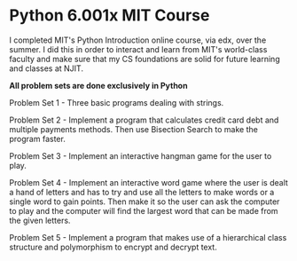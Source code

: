 # Python 6.001x MIT Course

I completed MIT's Python Introduction online course, via edx, over the summer. I did this in order to interact and learn from MIT's world-class faculty and make sure that my CS foundations are solid for future learning and classes at 
NJIT.

**All problem sets are done exclusively in Python**


Problem Set 1 - Three basic programs dealing with strings.

Problem Set 2 - Implement a program that calculates credit card debt and multiple payments methods. Then use Bisection Search to make the program faster.

Problem Set 3 - Implement an interactive hangman game for the user to play.

Problem Set 4 - Implement an interactive word game where the user is dealt a hand of letters and has to try and use all the letters to make words or a single word to gain points. Then make it so the user can ask the computer to play and the computer will find the largest word that can be made from the given letters.

Problem Set 5 - Implement a program that makes use of a hierarchical class structure and polymorphism to encrypt and decrypt text.

